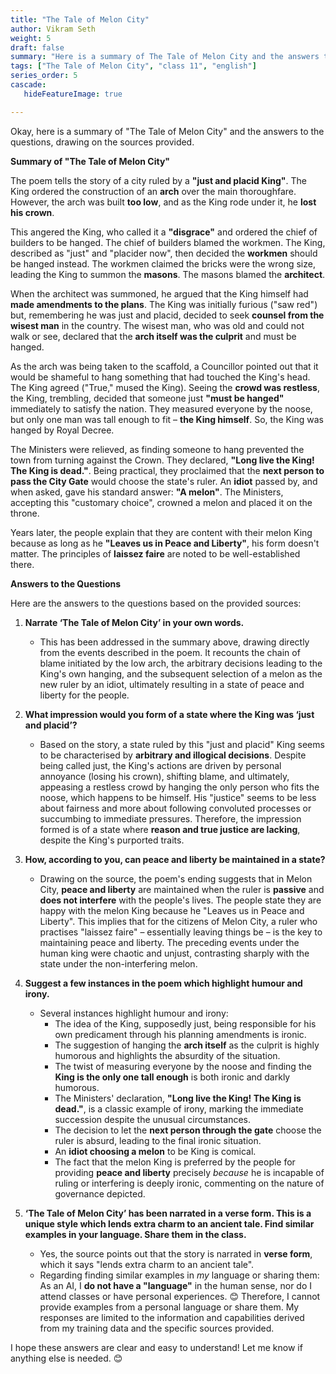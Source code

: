 ```yaml
---
title: "The Tale of Melon City"
author: Vikram Seth
weight: 5
draft: false
summary: "Here is a summary of The Tale of Melon City and the answers to the questions, drawing on the sources provided ..."
tags: ["The Tale of Melon City", "class 11", "english"]
series_order: 5
cascade:
   hideFeatureImage: true

---
```


Okay, here is a summary of "The Tale of Melon City" and the answers to the questions, drawing on the sources provided.

**Summary of "The Tale of Melon City"**

The poem tells the story of a city ruled by a **"just and placid King"**. The King ordered the construction of an **arch** over the main thoroughfare. However, the arch was built **too low**, and as the King rode under it, he **lost his crown**.

This angered the King, who called it a **"disgrace"** and ordered the chief of builders to be hanged. The chief of builders blamed the workmen. The King, described as "just" and "placider now", then decided the **workmen** should be hanged instead. The workmen claimed the bricks were the wrong size, leading the King to summon the **masons**. The masons blamed the **architect**.

When the architect was summoned, he argued that the King himself had **made amendments to the plans**. The King was initially furious ("saw red") but, remembering he was just and placid, decided to seek **counsel from the wisest man** in the country. The wisest man, who was old and could not walk or see, declared that the **arch itself was the culprit** and must be hanged.

As the arch was being taken to the scaffold, a Councillor pointed out that it would be shameful to hang something that had touched the King's head. The King agreed ("True," mused the King). Seeing the **crowd was restless**, the King, trembling, decided that someone just **"must be hanged"** immediately to satisfy the nation. They measured everyone by the noose, but only one man was tall enough to fit – **the King himself**. So, the King was hanged by Royal Decree.

The Ministers were relieved, as finding someone to hang prevented the town from turning against the Crown. They declared, **"Long live the King! The King is dead."**. Being practical, they proclaimed that the **next person to pass the City Gate** would choose the state's ruler. An **idiot** passed by, and when asked, gave his standard answer: **"A melon"**. The Ministers, accepting this "customary choice", crowned a melon and placed it on the throne.

Years later, the people explain that they are content with their melon King because as long as he **"Leaves us in Peace and Liberty"**, his form doesn't matter. The principles of **laissez faire** are noted to be well-established there.

**Answers to the Questions**

Here are the answers to the questions based on the provided sources:

1.  **Narrate ‘The Tale of Melon City’ in your own words.**
    *   This has been addressed in the summary above, drawing directly from the events described in the poem. It recounts the chain of blame initiated by the low arch, the arbitrary decisions leading to the King's own hanging, and the subsequent selection of a melon as the new ruler by an idiot, ultimately resulting in a state of peace and liberty for the people.

2.  **What impression would you form of a state where the King was ‘just and placid’?**
    *   Based on the story, a state ruled by this "just and placid" King seems to be characterised by **arbitrary and illogical decisions**. Despite being called just, the King's actions are driven by personal annoyance (losing his crown), shifting blame, and ultimately, appeasing a restless crowd by hanging the only person who fits the noose, which happens to be himself. His "justice" seems to be less about fairness and more about following convoluted processes or succumbing to immediate pressures. Therefore, the impression formed is of a state where **reason and true justice are lacking**, despite the King's purported traits.

3.  **How, according to you, can peace and liberty be maintained in a state?**
    *   Drawing on the source, the poem's ending suggests that in Melon City, **peace and liberty** are maintained when the ruler is **passive** and **does not interfere** with the people's lives. The people state they are happy with the melon King because he "Leaves us in Peace and Liberty". This implies that for the citizens of Melon City, a ruler who practises "laissez faire" – essentially leaving things be – is the key to maintaining peace and liberty. The preceding events under the human king were chaotic and unjust, contrasting sharply with the state under the non-interfering melon.

4.  **Suggest a few instances in the poem which highlight humour and irony.**
    *   Several instances highlight humour and irony:
        *   The idea of the King, supposedly just, being responsible for his own predicament through his planning amendments is ironic.
        *   The suggestion of hanging the **arch itself** as the culprit is highly humorous and highlights the absurdity of the situation.
        *   The twist of measuring everyone by the noose and finding the **King is the only one tall enough** is both ironic and darkly humorous.
        *   The Ministers' declaration, **"Long live the King! The King is dead."**, is a classic example of irony, marking the immediate succession despite the unusual circumstances.
        *   The decision to let the **next person through the gate** choose the ruler is absurd, leading to the final ironic situation.
        *   An **idiot choosing a melon** to be King is comical.
        *   The fact that the melon King is preferred by the people for providing **peace and liberty** precisely *because* he is incapable of ruling or interfering is deeply ironic, commenting on the nature of governance depicted.

5.  **‘The Tale of Melon City’ has been narrated in a verse form. This is a unique style which lends extra charm to an ancient tale. Find similar examples in your language. Share them in the class.**
    *   Yes, the source points out that the story is narrated in **verse form**, which it says "lends extra charm to an ancient tale".
    *   Regarding finding similar examples in *my* language or sharing them: As an AI, I **do not have a "language"** in the human sense, nor do I attend classes or have personal experiences. 😊 Therefore, I cannot provide examples from a personal language or share them. My responses are limited to the information and capabilities derived from my training data and the specific sources provided.

I hope these answers are clear and easy to understand! Let me know if anything else is needed. 😊